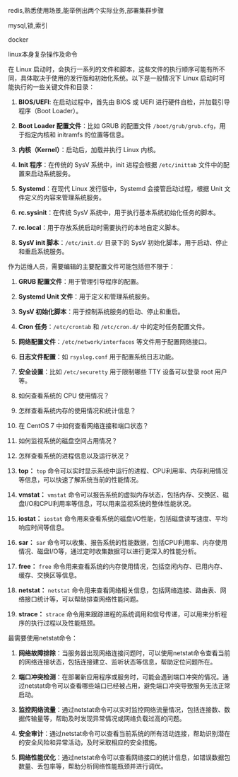 redis,熟悉使用场景,能举例出两个实际业务,部署集群步骤

mysql,锁,索引

docker

linux本身复杂操作及命令


在 Linux 启动时，会执行一系列的文件和脚本，这些文件的执行顺序可能有所不同，具体取决于使用的发行版和初始化系统。以下是一般情况下 Linux 启动时可能执行的一些关键文件和目录：

1. **BIOS/UEFI**: 在启动过程中，首先由 BIOS 或 UEFI 进行硬件自检，并加载引导程序（Boot Loader）。
    
2. **Boot Loader 配置文件**：比如 GRUB 的配置文件 `/boot/grub/grub.cfg`，用于指定内核和 initramfs 的位置等信息。
    
3. **内核（Kernel）**：启动后，加载并执行 Linux 内核。
    
4. **Init 程序**：在传统的 SysV 系统中，init 进程会根据 `/etc/inittab` 文件中的配置来启动系统服务。
    
5. **Systemd**：在现代 Linux 发行版中，Systemd 会接管启动过程，根据 Unit 文件定义的内容来管理系统服务。
    
6. **rc.sysinit**：在传统 SysV 系统中，用于执行基本系统初始化任务的脚本。
    
7. **rc.local**：用于存放系统启动时需要执行的本地自定义脚本。
    
8. **SysV init 脚本**：`/etc/init.d/` 目录下的 SysV 初始化脚本，用于启动、停止和重启系统服务。
    

作为运维人员，需要编辑的主要配置文件可能包括但不限于：

1. **GRUB 配置文件**：用于管理引导程序的配置。
2. **Systemd Unit 文件**：用于定义和管理系统服务。
3. **SysV 初始化脚本**：用于控制系统服务的启动、停止和重启。
4. **Cron 任务**：`/etc/crontab` 和 `/etc/cron.d/` 中的定时任务配置文件。
5. **网络配置文件**：`/etc/network/interfaces` 等文件用于配置网络接口。
6. **日志文件配置**：如 `rsyslog.conf` 用于配置系统日志功能。
7. **安全设置**：比如 `/etc/securetty` 用于限制哪些 TTY 设备可以登录 root 用户等。



1. 如何查看系统的 CPU 使用情况？
2. 怎样查看系统内存的使用情况和统计信息？
3. 在 CentOS 7 中如何查看网络连接和端口状态？
4. 如何监视系统的磁盘空间占用情况？
5. 怎样查看系统的进程信息以及运行状况？


1. **top：** `top` 命令可以实时显示系统中运行的进程、CPU利用率、内存利用情况等信息，可以快速了解系统当前的性能情况。
    
2. **vmstat：** `vmstat` 命令可以报告系统的虚拟内存状态，包括内存、交换区、磁盘I/O和CPU利用率等信息，可以用来监视系统的整体性能状况。
    
3. **iostat：** `iostat` 命令用来查看系统的磁盘I/O性能，包括磁盘读写速度、平均响应时间等信息。
    
4. **sar：** `sar` 命令可以收集、报告系统的性能数据，包括CPU利用率、内存使用情况、磁盘I/O等，通过定时收集数据可以进行更深入的性能分析。
    
5. **free：** `free` 命令用来查看系统的内存使用情况，包括空闲内存、已用内存、缓存、交换区等信息。
    
6. **netstat：** `netstat` 命令用来查看网络相关信息，包括网络连接、路由表、网络接口统计等，可以帮助排查网络性能问题。
    
7. **strace：** `strace` 命令用来跟踪进程的系统调用和信号传递，可以用来分析程序的执行过程以及性能瓶颈。



最需要使用netstat命令：

1. **网络故障排除**：当服务器出现网络连接问题时，可以使用netstat命令查看当前的网络连接状态，包括连接建立、监听状态等信息，帮助定位问题所在。
    
2. **端口冲突检测**：在部署新应用程序或服务时，可能会遇到端口冲突的情况。通过netstat命令可以查看哪些端口已经被占用，避免端口冲突导致服务无法正常启动。
    
3. **监控网络流量**：通过netstat命令可以实时监控网络流量情况，包括连接数、数据传输量等，帮助及时发现异常情况或网络负载过高的问题。
    
4. **安全审计**：通过netstat命令可以查看当前系统的所有活动连接，帮助识别潜在的安全风险和异常活动，及时采取相应的安全措施。
    
5. **网络性能优化**：通过netstat命令可以查看网络接口的统计信息，如错误数据包数量、丢包率等，帮助分析网络性能瓶颈并进行调优。